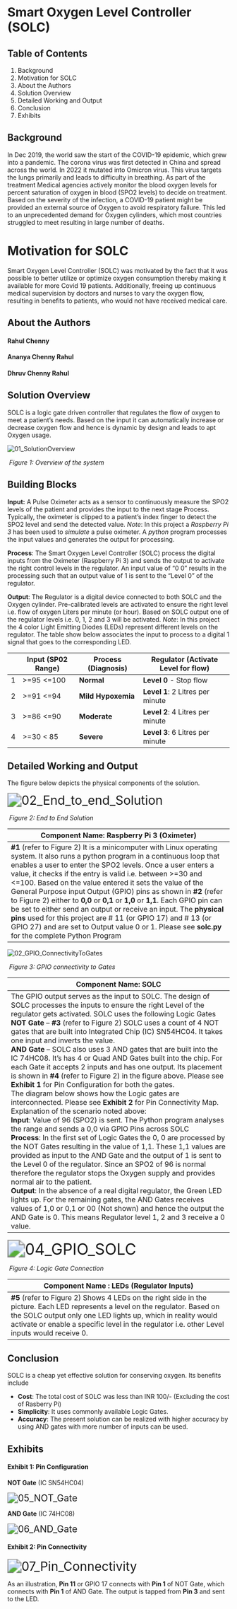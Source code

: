 # Smart Oxygen Level Controller (SOLC)



## Table of Contents

1. Background
2. Motivation for SOLC
3. About the Authors
4. Solution Overview
5. Detailed Working and Output
6. Conclusion
7. Exhibits



## Background

 In Dec 2019, the world saw the start of the COVID-19 epidemic, which grew into a pandemic. The corona virus was first detected in China and spread across the world. In 2022 it mutated into Omicron virus. This virus targets the lungs primarily and leads to difficulty in breathing. As part of the treatment Medical agencies actively monitor the blood oxygen levels for percent saturation of oxygen in blood (SPO2 levels) to decide on treatment. Based on the severity of the infection, a COVID-19 patient might be provided an external source of Oxygen to avoid respiratory failure. This led to an unprecedented demand for Oxygen cylinders, which most countries struggled to meet resulting in large number of deaths.

# Motivation for SOLC

 Smart Oxygen Level Controller (SOLC) was motivated by the fact that it was possible to better utilize or optimize oxygen consumption thereby making it available for more Covid 19 patients. Additionally, freeing up continuous medical supervision by doctors and nurses to vary the oxygen flow, resulting in benefits to patients, who would not have received medical care. 

## About the Authors

#### Rahul Chenny

#### Ananya Chenny Rahul

#### Dhruv Chenny Rahul



## Solution Overview

 SOLC is a logic gate driven controller that regulates the flow of oxygen to meet a patient’s needs. Based on the input it can automatically increase or decrease oxygen flow and hence is dynamic by design and leads to apt Oxygen usage. 

![01_SolutionOverview](images/01_SolutionOverview.png)

​                                                        *Figure 1: Overview of the system*

## Building Blocks

 

**Input:** A Pulse Oximeter acts as a sensor to continuously measure the SPO2 levels of the patient and provides the input to the next stage Process. Typically, the oximeter is clipped to a patient’s index finger to detect the SPO2 level and send the detected value. 
 *Note*: In this project a *Raspberry Pi 3* has been used to *simulate* a pulse oximeter. A *python* program processes the input values and generates the output for processing.

 

**Process**: The Smart Oxygen Level Controller (SOLC) process the digital inputs from the Oximeter (Raspberry Pi 3) and sends the output to activate the right control levels in the regulator. An input value of “0 0” results in the processing such that an output value of 1 is sent to the “Level 0” of the regulator. 

 

**Output**: The Regulator is a digital device connected to both SOLC and the Oxygen cylinder. Pre-calibrated  levels are activated to ensure the right level i.e. flow of oxygen Liters per minute (or hour). Based on SOLC output one of the regulator levels i.e. 0, 1, 2 and 3 will be activated. 
 *Note*: In this project the 4 color Light Emitting Diodes (LEDs) represent different levels on the regulator. The table show below associates the input to process to a digital 1 signal that goes to the corresponding LED.

|      | **Input (SP02 Range)** | **Process (Diagnosis)** | **Regulator  (Activate Level for flow)** |
| ---- | ---------------------- | ----------------------- | ---------------------------------------- |
| 1    | >=95 <=100             | **Normal**              | **Level  0** - Stop flow                 |
| 2    | >=91 <=94              | **Mild Hypoxemia**      | **Level  1**: 2 Litres per minute        |
| 3    | >=86 <=90              | **Moderate**            | **Level  2**: 4 Litres per minute        |
| 4    | >=30 < 85              | **Severe**              | **Level  3**: 6 Litres per minute        |

## Detailed Working and Output

 The figure below depicts the physical components of the solution.

<img src="images/02_End_to_end_Solution.png" alt="02_End_to_end_Solution" style="zoom:200%;" />

​                                                                    *Figure 2: End to End Solution*

| **Component Name**: **Raspberry Pi 3 (Oximeter)**            |
| ------------------------------------------------------------ |
| **#1** (refer to Figure 2) It is a minicomputer with Linux operating system. It  also runs a python program in a continuous loop that enables a user to enter  the SPO2 levels. Once a user enters a value, it checks if the entry is valid  i.e. between >=30 and <=100.   Based on the value entered  it sets the value of the General Purpose input Output (GPIO) pins as shown in  **#2** (refer to Figure 2) either to **0,0** or **0,1** or **1,0**  or **1,1**. Each GPIO pin can be set to either send an output or receive  an input. The **physical pins** used for this project are # 11 (or GPIO  17) and # 13 (or GPIO 27) and are set  to Output value 0 or 1. Please see **solc.py** for the complete Python  Program |

![02_GPIO_ConnectivityToGates](images/03_GPIO_ConnectivityToGates.png)

​                                                            *Figure 3: GPIO connectivity to Gates*



| **Component Name**: **SOLC**                                 |
| ------------------------------------------------------------ |
| The GPIO output serves as  the input to SOLC. The design of SOLC processes the inputs to ensure the  right Level of the regulator gets activated. SOLC uses the following Logic  Gates  <br />**NOT Gate** –  **#3** (refer to Figure 2) SOLC uses a count of 4 NOT gates  that are built into Integrated Chip (IC) SN54HC04. It takes one input and  inverts the value.   <br />**AND Gate** – SOLC also uses 3 AND gates that are built  into the IC 74HC08. It’s has 4 or Quad AND Gates built into the chip. For  each Gate it accepts 2 inputs and has one output. Its placement is shown in  **#4** (refer to Figure 2) in the figure above. Please see **Exhibit 1** for Pin  Configuration for both the gates.       <br /> The diagram below shows how the Logic gates are interconnected. Please see **Exhibit 2** for Pin  Connectivity Map.  Explanation of the  scenario noted above:  <br />**Input**: Value of 96 (SPO2) is sent. The Python program  analyses the range and sends a 0,0 via GPIO Pins across SOLC <br /> **Process**: In the first set of Logic Gates the 0, 0 are processed by the  NOT Gates resulting in the value of 1,1.  These 1,1 values are provided as input to the AND Gate and the output of 1 is  sent to the Level 0 of the regulator. Since an SPO2 of 96 is normal therefore  the regulator stops the Oxygen supply and   provides normal air to the patient. <br />**Output**: In the absence of a real digital regulator, the  Green LED lights up.     For the remaining gates,  the AND Gates receives values of 1,0 or 0,1 or 00 (Not shown) and hence the  output the AND Gate is 0. This means Regulator level 1, 2 and 3 receive a 0  value. |

<img src="images/04_GPIO_SOLC.png" alt="04_GPIO_SOLC" style="zoom:250%;" />

​                                            *Figure 4: Logic Gate Connection*

| **Component Name** : **LEDs (Regulator Inputs)**             |
| ------------------------------------------------------------ |
| **#5** (refer to Figure 2) Shows 4 LEDs on the right side in  the picture. Each LED represents a level on the regulator. Based on the SOLC  output only one LED lights up, which in reality would activate or enable a specific  level in the regulator i.e. other Level inputs would receive 0. |

## **Conclusion**

SOLC is a cheap yet effective solution for conserving oxygen. Its benefits include

- **Cost**: The total cost of SOLC was less than INR 100/- (Excluding the cost of Rasberry Pi)
- **Simplicity**: It uses commonly available Logic Gates.
- **Accuracy**:  The present solution can be realized with higher accuracy by using AND gates with more number of inputs can be used. 

## Exhibits

#### **Exhibit 1**: Pin  Configuration 

**NOT Gate** (IC SN54HC04)

<img src="images/05_NOT_Gate.png" alt="05_NOT_Gate" style="zoom:150%;" />

**AND Gate** (IC 74HC08)

<img src="images/06_AND_Gate.png" alt="06_AND_Gate" style="zoom:150%;" />

#### **Exhibit 2**: Pin  Connectivity

<img src="images/07_Pin_Connectivity.png" alt="07_Pin_Connectivity" style="zoom:200%;" />

As an illustration, **Pin  11** or GPIO 17 connects with **Pin 1** of NOT Gate, which connects with **Pin 1** of AND Gate. The output is tapped from **Pin 3** and sent to the LED.
